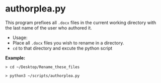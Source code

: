 # authorplea.py
This program prefixes all `.docx` files in the current working directory with the last name of the user who authored it.

- Usage: 
- Place all `.docx` files you wish to rename in a directory.
- `cd` to that directory and excute the python script

**Example:**

`> cd ~/Desktop/Rename_these_files`

`> python3 ~/scripts/authorplea.py`
